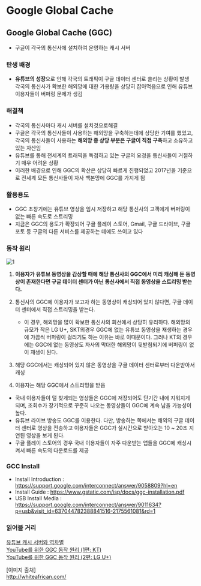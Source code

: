 # Google Global Cache

## Google Global Cache (GGC)
- 구글이 각국의 통신사에 설치하여 운영하는 캐시 서버

### 탄생 배경
- **유튜브의 성장**으로 인해 각국의 트래픽이 구글 데이터 센터로 쏠리는 상황이 발생  
각국의 통신사가 확보한 해외망에 대한 가용량을 상당히 잡아먹음으로 인해 유튜브 이용자들이 버퍼링 문제가 생김

### 해결책
- 각국의 통신사마다 캐시 서버를 설치것으로해결
- 구글은 각국의 통신사들이 사용하는 해외망을 구축하는데에 상당한 기여를 했었고, 각국의 통신사들이 사용하는 **해외망 중 상당 부분은 구글이 직접 구축**하고 소유하고 있는 자산임
- 유튜브를 통해 전세계의 트래픽을 독점하고 있는 구글의 요청을 통신사들이 거절하기 매우 어려운 상황
- 이러한 배경으로 인해 GGC의 확산은 상당히 빠르게 진행되었고 2017년을 기준으로 전세계 모든 통신사들이 자사 백본망에 GGC를 가지게 됨

### 활용용도
- GGC 초창기에는 유튜브 영상을 임시 저장하고 해당 통신사의 고객에게 버퍼링이 없는 빠른 속도로 스트리밍
- 지금은 GGC의 용도가 확장되어 구글 플레이 스토어, Gmail, 구글 드라이브, 구글 포토 등 구글의 다른 서비스를 제공하는 데에도 쓰이고 있다

### 동작 원리
![1](https://user-images.githubusercontent.com/32935365/65225527-44aa3880-db00-11e9-8f43-de2f976f6b13.png)  

1. **이용자가 유튜브 동영상을 감상할 때에 해당 통신사의 GGC에서 미리 캐싱해 둔 동영상이 존재한다면 구글 데이터 센터가 아닌 통신사에서 직접 동영상을 스트리밍 받는다.**

2. 통신사의 GGC에 이용자가 보고자 하는 동영상이 캐싱되어 있지 않다면, 구글 데이터 센터에서 직접 스트리밍을 받는다.
    - 이 경우, 해외망을 많이 확보한 통신사의 회선에서 상당히 유리하다. 해외망의 규모가 작은 LG U+, SKT의경우 GGC에 없는 유튜브 동영상을 재생하는 경우에 가끔씩 버퍼링이 걸리기도 하는 이유는 바로 이때문이다. 그러나 KT의 경우에는 GGC에 없는 동영상도 자사의 막대한 해외망이 뒷받침되기에 버퍼링이 없이 재생이 된다.

3. 해당 GGC에서는 캐싱되어 있지 않은 동영상을 구글 데이터 센터로부터 다운받아서 캐싱

4. 이용자는 해당 GGC에서 스트리밍을 받음

- 국내 이용자들이 덜 찾게되는 영상들은 GGC에 저장되어도 단기간 내에 지워지게 되며, 조회수가 장기적으로 꾸준히 나오는 동영상들이 GGC에 계속 남을 가능성이 높다.
- 유튜브 라이브 방송도 GGC를 이용한다. 다만, 방송하는 쪽에서는 해외의 구글 데이터 센터로 영상을 전송하고 이용자들은 GGC가 실시간으로 받아오는 10 ~ 20초 지연된 영상을 보게 된다.
- 구글 플레이 스토어의 경우 국내 이용자들이 자주 다운받는 앱들을 GGC에 캐싱시켜서 빠른 속도의 다운로드를 제공

### GCC Install
- Install Introduction : https://support.google.com/interconnect/answer/9058809?hl=en
- Install Guide : https://www.gstatic.com/isp/docs/ggc-installation.pdf
- USB Install Media : https://support.google.com/interconnect/answer/9011634?p=usb&visit_id=637044782388841516-2175561081&rd=1

### 읽어볼 거리
<a href="https://byline.network/2018/07/24-18/">유튜브 캐시 서버와 역차별</a>  
<a href="https://byline.network/2018/07/24-18/">YouTube를 위한 GGC 동작 원리 (1편: KT)</a>  
<a href="https://byline.network/2018/07/24-18/">YouTube를 위한 GGC 동작 원리 (2편: LG U+)</a>  

[이미지 출처]  
http://whiteafrican.com/
